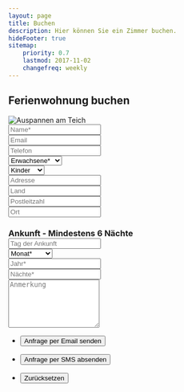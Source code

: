 ```yaml
---
layout: page
title: Buchen
description: Hier können Sie ein Zimmer buchen.
hideFooter: true
sitemap:
    priority: 0.7
    lastmod: 2017-11-02
    changefreq: weekly
---
```

## Ferienwohnung buchen

  <div class="row 50% uniform">
    <div class="12u"><span class="image fit"><img onclick="img_box(this)" src="{{ "/images/130.jpg" | absolute_url }}" alt="Auspannen am Teich" /></span></div>
  </div>

<!-- TODO Fix Form -->
<form action="#" class="alt" id="book-form">
	<div class="row uniform">
		<div class="6u 12u$(xsmall)">
			<input type="text" name="Name" id="name" value="" required placeholder="Name*" />
		</div>
      <div class="6u$ 12u$(xsmall)">
				<input type="email" name="Email" id="email" value="" placeholder="Email" />
			</div>
            <!-- Break -->
      <div class="6u 12u$(xsmall)">
				<input type="email" name="Telefon" id="phone" value="" placeholder="Telefon" />
			</div>
			<div class="3u 12u$(xsmall)">
				<div class="select-wrapper">
					<select name="Erwachsene" id="demo-category" required>
						<option value="">Erwachsene*</option>
            <option value="2">1 Erwachsene</option>
						<option value="2">2 Erwachsene</option>
						<option value="3">3 Erwachsene</option>
						<option value="4">4 Erwachsene</option>
						<option value="5">5 Erwachsene</option>
            <option value="6">6 Erwachsene</option>
					</select>
				</div>
			</div>
      <div class="3u$ 12u$(xsmall)">
				<div class="select-wrapper">
					<select name="Kinder" id="demo-category">
						<option value="">Kinder</option>
            <option value="2">1 Kind</option>
						<option value="2">2 Kinder</option>
						<option value="3">3 Kinder</option>
						<option value="4">4 Kinder</option>
						<option value="5">5 Kinder</option>
            <option value="6">6 Kinder</option>
					</select>
				</div>
			</div>
      <div class="3u 12u$(xsmall)">
				<input type="text" name="Adresse" id="number" value="" placeholder="Adresse" />
			</div>
      <div class="3u 12u$(xsmall)">
				<input type="text" name="Land" id="number" value="" placeholder="Land" />
			</div>
      <div class="3u 12u$(xsmall)">
				<input type="text" name="Postleitzahl" id="town" value="" placeholder="Postleitzahl" />
			</div>
      <div class="3u$ 12u$(xsmall)">
				<input type="text" name="Ort" id="town" value="" placeholder="Ort" />
			</div>
      <h3 class="12u$" style="margin-block-end: 0;">Ankunft - Mindestens 6 Nächte</h3>
      <div class="3u 12u$(xsmall)">
				<input type="text" name="Tag Ankunft" id="number" value="" placeholder="Tag der Ankunft" required />
		</div>
      <div class="3u 12u$(xsmall)">
				<div class="select-wrapper">
					<select name="Monat" id="demo-category" required>
						<option value="0">Monat*</option>
            			<option value="1">Jänner</option>
						<option value="2">Februar</option>
						<option value="3">März</option>
						<option value="4">April</option>
						<option value="5">Mai</option>
            <option value="6">Juni</option>
            <option value="7">Juli</option>
						<option value="8">August</option>
            <option value="9">September</option>
						<option value="10">Oktober</option>
						<option value="11">November</option>
						<option value="12">Dezember</option>
					</select>
				</div>
			</div>
      	<div class="3u 12u$(xsmall)">
				<input type="text" name="Jahr" id="town" value="" placeholder="Jahr*" required />
			</div>
      	<div class="3u$ 12u$(xsmall)">
				<input type="text" name="Anzahl Nächte" id="town" value="" placeholder="Nächte*" required />
		</div>
		<!-- Break -->
		<div class="12u$">
			<textarea name="demo-message" id="Anmerkung" placeholder="Anmerkung" rows="6"></textarea>
		</div>
		<!-- Break -->
		<div class="12u$">
			<ul class="actions">
				<li style="margin-top: 16px">
					<input id="button-send-email" type="button" value="Anfrage per Email senden" class="special" />
				</li>
				<li style="margin-top: 16px">
					<input id="button-send-sms" type="button" value="Anfrage per SMS absenden" class="special" />
				</li>
				<li style="margin-top: 16px">
					<input type="reset" value="Zurücksetzen" />
				</li>
			</ul>
		</div>
	</div>
</form>
